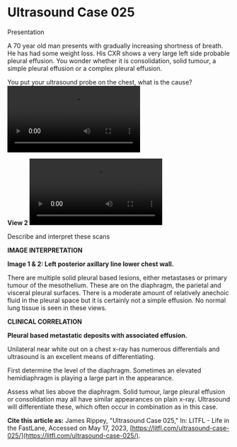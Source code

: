 # Ultrasound Case 025
Presentation


A 70 year old man presents with gradually increasing shortness of breath. He has had some weight loss. His CXR shows a very large left side probable pleural effusion. You wonder whether it is consolidation, solid tumour, a simple pleural effusion or a complex pleural effusion. 


You put your ultrasound probe on the chest, what is the cause?
![](https://litfl.com/wp-content/uploads/2018/11/LITFL-Top-100-Ultrasound-025-01-Pleura.mp4)

**View 2** 
![](https://litfl.com/wp-content/uploads/2018/11/LITFL-Top-100-Ultrasound-025-02-Pleura.mp4)


Describe and interpret these scans

**IMAGE INTERPRETATION** 



**Image 1 & 2: Left posterior axillary line lower chest wall.** 


There are multiple solid pleural based lesions, either metastases or primary tumour of the mesothelium. These are on the diaphragm, the parietal and visceral pleural surfaces. There is a moderate amount of relatively anechoic fluid in the pleural space but it is certainly not a simple effusion. No normal lung tissue is seen in these views.


**CLINICAL CORRELATION** 



**Pleural based metastatic deposits with associated effusion.** 


Unilateral near white out on a chest x-ray has numerous differentials and ultrasound is an excellent means of differentiating. 


First determine the level of the diaphragm. Sometimes an elevated hemidiaphragm is playing a large part in the appearance. 


Assess what lies above the diaphragm. Solid tumour, large pleural effusion or consolidation may all have similar appearances on plain x-ray. Ultrasound will differentiate these, which often occur in combination as in this case.

**Cite this article as:**  James Rippey, "Ultrasound Case 025," In: LITFL - Life in the FastLane, Accessed on May 17, 2023, [https://litfl.com/ultrasound-case-025/](https://litfl.com/ultrasound-case-025/).


